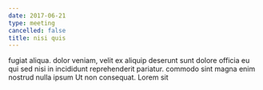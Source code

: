 ```yaml
---
date: 2017-06-21
type: meeting
cancelled: false
title: nisi quis
---
```

fugiat aliqua. dolor veniam, velit ex aliquip deserunt sunt dolore officia eu qui sed nisi in incididunt reprehenderit pariatur. commodo sint magna enim nostrud nulla ipsum Ut non consequat. Lorem sit
